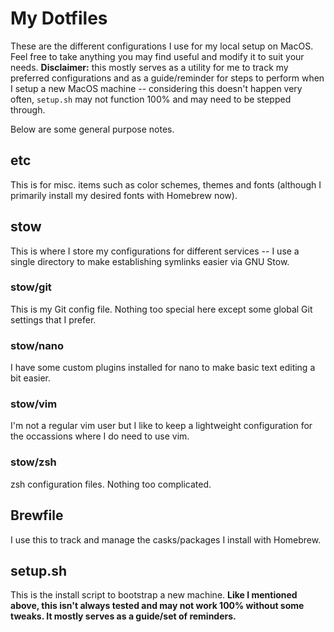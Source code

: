 # My Dotfiles

These are the different configurations I use for my local setup on MacOS.  Feel free to take anything you may find useful and modify it to suit your needs.  **Disclaimer:** this mostly serves as a utility for me to track my preferred configurations and as a guide/reminder for steps to perform when I setup a new MacOS machine -- considering this doesn't happen very often, `setup.sh` may not function 100% and may need to be stepped through.

Below are some general purpose notes.

## etc

This is for misc. items such as color schemes, themes and fonts (although I primarily install my desired fonts with Homebrew now).

## stow

This is where I store my configurations for different services -- I use a single directory to make establishing symlinks easier via GNU Stow.

### stow/git

This is my Git config file.  Nothing too special here except some global Git settings that I prefer.

### stow/nano

I have some custom plugins installed for nano to make basic text editing a bit easier.

### stow/vim

I'm not a regular vim user but I like to keep a lightweight configuration for the occassions where I do need to use vim.

### stow/zsh

zsh configuration files.  Nothing too complicated.

## Brewfile

I use this to track and manage the casks/packages I install with Homebrew.

## setup.sh

This is the install script to bootstrap a new machine.  **Like I mentioned above, this isn't always tested and may not work 100% without some tweaks.  It mostly serves as a guide/set of reminders.**
